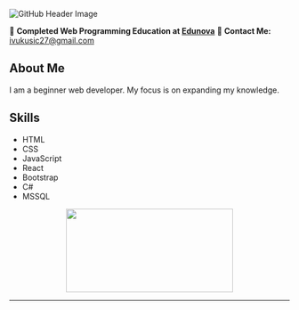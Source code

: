 ![GitHub Header Image](https://github.com/Ivan-Vukusic/Ivan-Vukusic/assets/149510138/e4a91892-4323-411c-bc84-e8edf3481a94)


:memo: **Completed Web Programming Education at <a href="https://www.edunova.hr/informatika/web-developer/" target="_blank">Edunova</a>**
:e-mail: **Contact Me:** [ivukusic27@gmail.com](mailto:ivukusic27@gmail.com)

## About Me

I am a beginner web developer. My focus is on expanding my knowledge.

## Skills

- HTML
- CSS
- JavaScript
- React
- Bootstrap
- C#
- MSSQL
  
<div align="center">
  <img src="https://media.giphy.com/media/dWesBcTLavkZuG35MI/giphy.gif" width="300" height="150"/>
</div>

---


  






<!---
Ivan-Vukusic/Ivan-Vukusic is a ✨ special ✨ repository because its `README.md` (this file) appears on your GitHub profile.
You can click the Preview link to take a look at your changes.
--->
